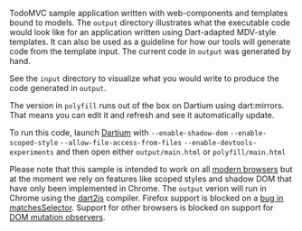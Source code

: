 TodoMVC sample application written with web-components and templates bound to
models. The `output` directory illustrates what the executable code would look
like for an application written using Dart-adapted MDV-style templates. It can
also be used as a guideline for how our tools will generate code from the
template input. The current code in `output` was generated by hand.

See the `input` directory to visualize what you would write to produce the code
generated in `output`.

The version in `polyfill` runs out of the box on Dartium using dart:mirrors.
That means you can edit it and refresh and see it automatically update.

To run this code, launch [Dartium][] with `--enable-shadow-dom`
`--enable-scoped-style` `--allow-file-access-from-files`
`--enable-devtools-experiments` and then open either `output/main.html` or
`polyfill/main.html`

Please note that this sample is intended to work on all [modern browsers][m] but
at the moment we rely on features like scoped styles and shadow DOM that have
only been implemented in Chrome. The `output` verion will run in Chrome using
the [dart2js][] compiler. Firefox support is blocked on a
[bug in matchesSelector](http://dartbug.com/4401). Support for other browsers is
blocked on support for
[DOM mutation observers](http://www.w3.org/TR/dom/#mutation-observers).

[Dartium]: http://www.dartlang.org/dartium/
[dart2js]: http://www.dartlang.org/docs/dart2js/
[m]: http://www.dartlang.org/support/faq.html#what-browsers-supported
